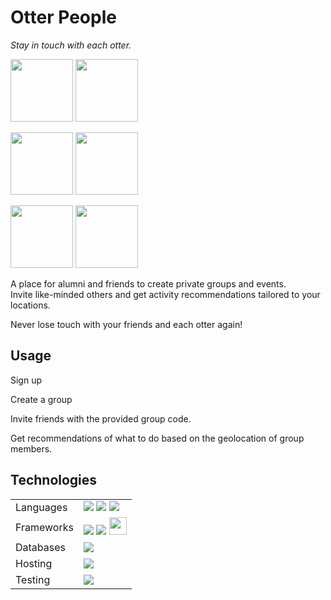 # Otter People 
*Stay in touch with each otter.*

<img src="https://user-images.githubusercontent.com/75913066/125695178-39c27000-709e-4334-8d31-bc25f5767207.png" width=100> <img src="https://user-images.githubusercontent.com/75913066/125695178-39c27000-709e-4334-8d31-bc25f5767207.png" width=100>

<img src="https://user-images.githubusercontent.com/33425993/125712429-bb3803b1-5374-42b4-8e9a-5c352a9315af.png" width=100>  <img src="https://user-images.githubusercontent.com/33425993/125712429-bb3803b1-5374-42b4-8e9a-5c352a9315af.png" width=100>

<img src="https://user-images.githubusercontent.com/33425993/125713461-201fe3fd-0720-4d4b-9fa6-d3e4527eef6f.png" width=100>  <img src="https://user-images.githubusercontent.com/33425993/125713461-201fe3fd-0720-4d4b-9fa6-d3e4527eef6f.png" width=100>



A place for alumni and friends to create private groups and events. <br>
Invite like-minded others and get activity recommendations tailored to your locations.<br>

Never lose touch with your friends and each otter again!

## Usage

Sign up

Create a group

Invite friends with the provided group code.

Get recommendations of what to do based on the geolocation of group members.

## Technologies

<table>
<tr>
    <td>Languages</td>
    <td><img src="https://img.shields.io/badge/JavaScript-F7DF1E?style=for-the-badge&logo=javascript&logoColor=black"> <img src="https://img.shields.io/badge/Node.js-43853D?style=for-the-badge&logo=node.js&logoColor=white"> <img src="https://camo.githubusercontent.com/5d3b0191832237fcbfc6d4497524e8bb547c6bfc9eafb738d5205c629d202067/68747470733a2f2f696d672e736869656c64732e696f2f62616467652f68746d6c352532302d2532334533344632362e7376673f267374796c653d666f722d7468652d6261646765266c6f676f3d68746d6c35266c6f676f436f6c6f723d7768697465"></td>
</tr>
<tr>
    <td>Frameworks</td>
    <td><img src="https://img.shields.io/badge/React-20232A?style=for-the-badge&logo=react&logoColor=61DAFB"> 
<img src="https://img.shields.io/badge/Express.js-404D59?style=for-the-badge"> <img height="28" src="https://user-images.githubusercontent.com/75913066/125658941-12717ddd-ec81-471c-9aa2-faacde559a31.png"></td>
</tr>
  <tr>
    <td>Databases</td>
    <td><img src="https://img.shields.io/badge/MongoDB-4EA94B?style=for-the-badge&logo=mongodb&logoColor=white"></td>
</tr>
  <tr>
    <td>Hosting</td>
    <td><img src="https://img.shields.io/badge/Amazon_AWS-232F3E?style=for-the-badge&logo=amazon-aws&logoColor=white"></td>
</tr>
  <tr>
    <td>Testing</td>
    <td><img src="https://camo.githubusercontent.com/f0e7f8890d0e8f4b44c7aaaad3dac77195b2756de5e20d9c79fafbaf32baf456/68747470733a2f2f696d672e736869656c64732e696f2f62616467652f2d6a6573742d2532334332313332353f267374796c653d666f722d7468652d6261646765266c6f676f3d6a657374266c6f676f436f6c6f723d7768697465"></td>
</tr>
</table>
